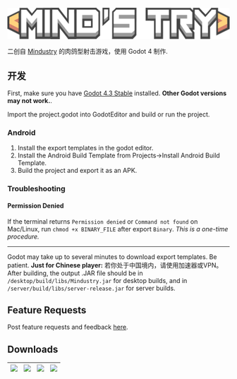 ![Logo](resources/ui/logo.png)

二创自 [Mindustry](https://github.com/Anuken/Mindustry) 的肉鸽型射击游戏，使用 Godot 4 制作.

## 开发

First, make sure you have [Godot 4.3 Stable](https://godotengine.org/download/windows) installed. **Other Godot versions may not work.**.

Import the project.godot into GodotEditor and build or run the project.

### Android

1. Install the export templates in the godot editor.
2. Install the Android Build Template from Projects->Install Android Build Template.
3. Build the project and export it as an APK.

### Troubleshooting

#### Permission Denied

If the terminal returns `Permission denied` or `Command not found` on Mac/Linux, run `chmod +x BINARY_FILE` after export `Binary`. *This is a one-time procedure.*

---

Godot may take up to several minutes to download export templates. Be patient. **Just for Chinese player:** 若你处于中国境内，请使用加速器或VPN。  
After building, the output .JAR file should be in `/desktop/build/libs/Mindustry.jar` for desktop builds, and in `/server/build/libs/server-release.jar` for server builds.

## Feature Requests

Post feature requests and feedback [here](https://github.com/Anuken/Mindustry-Suggestions/issues/new/choose).

## Downloads

| [![](https://static.itch.io/images/badge.svg)](https://anuke.itch.io/mindustry)    |    [![](https://play.google.com/intl/en_us/badges/images/generic/en-play-badge.png)](https://play.google.com/store/apps/details?id=io.anuke.mindustry)   |    [![](https://fdroid.gitlab.io/artwork/badge/get-it-on.png)](https://f-droid.org/packages/io.anuke.mindustry)	| [![](https://flathub.org/assets/badges/flathub-badge-en.svg)](https://flathub.org/apps/details/com.github.Anuken.Mindustry)  
|---	|---	|---	|---	|
